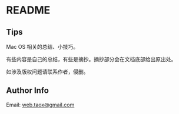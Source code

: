 # README

## Tips

Mac OS 相关的总结、小技巧。

有些内容是自己的总结，有些是摘抄。摘抄部分会在文档底部给出原出处。

如涉及版权问题请联系作者，侵删。

## Author Info

Email: web.taox@gmail.com
